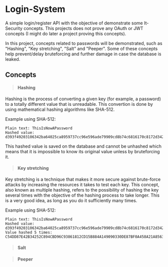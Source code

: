 # Login-System

A simple login/register API with the objective of demonstrate some It-Security concepts. This projects does not prove any OAuth or JWT concepts (I might do later a project proving this concepts).

In this project, concepts related to passwords will be demonstrated, such as "Hashing", "Key stretching", "Salt" and "Peeper". Some of these concepts help prevent/delay bruteforcing and further damage in case the database is leaked.

## Concepts

> #### Hashing

Hashing is the process of converting a given key (for example, a password) to a totally different value that is unreadable. This convertion is done by using mathematical hashing algorithms like SHA-512.

Example using SHA-512:

    Plain text: ThisIsNowAPassword
    Hashed value: d393f49203106342ba64025ca8959737cc96e596ade79909cd8b74c6816170c8172d3422d114cfe8c528e9f934800db43c0c19c423227a5ca516de5f230d27a8

This hashed value is saved on the database and cannot be unhashed which means that it is impossible to know its original value unless by bruteforcing it.

> #### Key stretching

Key stretching is a technique that makes it more secure against brute-force attacks by increasing the resources it takes to test each key.
This concept, also known as multiple hashing, refers to the possibility of hashing the key several times with the objective of the hashing process to take longer. This is a very good idea, as long as you do it sufficiently many times.

Example using SHA-512:

    Plain text: ThisIsNowAPassword
    Hashed value: d393f49203106342ba64025ca8959737cc96e596ade79909cd8b74c6816170c8172d3422d114cfe8c528e9f934800db43c0c19c423227a5ca516de5f230d27a8
    Value hashed 5 times: C54DD87E42B34252C894CBD96C93861812CD15B884A149090330DE87BF0A458A21A856383AC3E799E0596D915814B8F4A0B25DB69539315EFC36CD6B710B770A

> #### Salt

> #### Peeper

